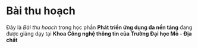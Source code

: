 # Bài thu hoạch

Đây là *Bài thu hoach* trong học phần **Phát triển ứng dụng đa nền tảng** đang được giảng dạy tại **Khoa Công nghệ thông tin của Trường Đại học Mỏ - Địa chất**

